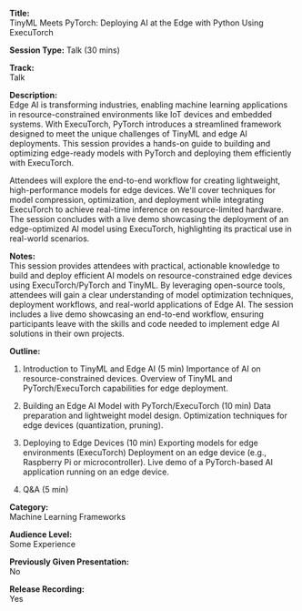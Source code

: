 **Title:**  
TinyML Meets PyTorch: Deploying AI at the Edge with Python Using ExecuTorch

**Session Type:**
Talk (30 mins)

**Track:**  
Talk

**Description:**  
Edge AI is transforming industries, enabling machine learning applications in resource-constrained environments like IoT devices and embedded systems. With ExecuTorch, PyTorch introduces a streamlined framework designed to meet the unique challenges of TinyML and edge AI deployments. This session provides a hands-on guide to building and optimizing edge-ready models with PyTorch and deploying them efficiently with ExecuTorch.

Attendees will explore the end-to-end workflow for creating lightweight, high-performance models for edge devices. We'll cover techniques for model compression, optimization, and deployment while integrating ExecuTorch to achieve real-time inference on resource-limited hardware. The session concludes with a live demo showcasing the deployment of an edge-optimized AI model using ExecuTorch, highlighting its practical use in real-world scenarios.

**Notes:**  
This session provides attendees with practical, actionable knowledge to build and deploy efficient AI models on resource-constrained edge devices using ExecuTorch/PyTorch and TinyML. By leveraging open-source tools, attendees will gain a clear understanding of model optimization techniques, deployment workflows, and real-world applications of Edge AI. The session includes a live demo showcasing an end-to-end workflow, ensuring participants leave with the skills and code needed to implement edge AI solutions in their own projects.

**Outline:**  
1. Introduction to TinyML and Edge AI (5 min)
Importance of AI on resource-constrained devices.
Overview of TinyML and PyTorch/ExecuTorch capabilities for edge deployment.

2. Building an Edge AI Model with PyTorch/ExecuTorch (10 min)
Data preparation and lightweight model design.
Optimization techniques for edge devices (quantization, pruning).

3. Deploying to Edge Devices (10 min)
Exporting models for edge environments (ExecuTorch)
Deployment on an edge device (e.g., Raspberry Pi or microcontroller).
Live demo of a PyTorch-based AI application running on an edge device.

4. Q&A (5 min)

**Category:**  
Machine Learning Frameworks

**Audience Level:**  
Some Experience

**Previously Given Presentation:**  
No

**Release Recording:**  
Yes
